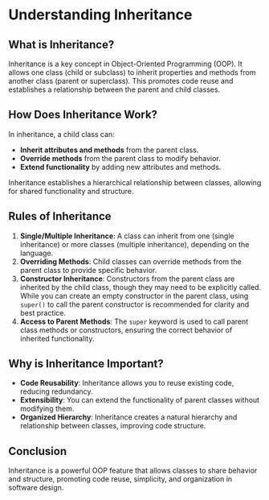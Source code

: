 # Understanding Inheritance

## What is Inheritance?
Inheritance is a key concept in Object-Oriented Programming (OOP). It allows one class (child or subclass) to inherit properties and methods from another class (parent or superclass). This promotes code reuse and establishes a relationship between the parent and child classes.

## How Does Inheritance Work?
In inheritance, a child class can:

- **Inherit attributes and methods** from the parent class.
- **Override methods** from the parent class to modify behavior.
- **Extend functionality** by adding new attributes and methods.

Inheritance establishes a hierarchical relationship between classes, allowing for shared functionality and structure.

## Rules of Inheritance
1. **Single/Multiple Inheritance**: A class can inherit from one (single inheritance) or more classes (multiple inheritance), depending on the language.
2. **Overriding Methods**: Child classes can override methods from the parent class to provide specific behavior.
3. **Constructor Inheritance**: Constructors from the parent class are inherited by the child class, though they may need to be explicitly called. While you can create an empty constructor in the parent class, using `super()` to call the parent constructor is recommended for clarity and best practice.
4. **Access to Parent Methods**: The `super` keyword is used to call parent class methods or constructors, ensuring the correct behavior of inherited functionality.

## Why is Inheritance Important?
- **Code Reusability**: Inheritance allows you to reuse existing code, reducing redundancy.
- **Extensibility**: You can extend the functionality of parent classes without modifying them.
- **Organized Hierarchy**: Inheritance creates a natural hierarchy and relationship between classes, improving code structure.

## Conclusion
Inheritance is a powerful OOP feature that allows classes to share behavior and structure, promoting code reuse, simplicity, and organization in software design.
